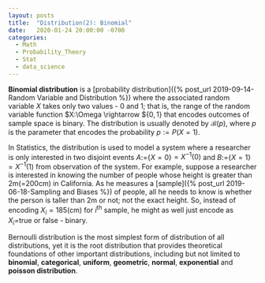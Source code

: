 ```yaml
---
layout: posts
title:  "Distribution(2): Binomial"
date:   2020-01-24 20:00:00 -0700
categories:
  - Math
  - Probability_Theory
  - Stat
  - data_science
---
```

<b>Binomial distribution</b> is a
[probability distribution]({% post_url 2019-09-14-Random Variable and Distribution %})
where the associated random variable $X$ takes only two values - $0$ and $1$;
that is, the range of the random variable function
$X:\Omega \rightarrow ${$0,1$} that encodes outcomes of sample space
is binary.
The distribution is usually denoted by $\mathcal{B}(p)$, where
$p$ is the parameter that encodes
the probability $p:=P(X=1)$.

In Statistics, the distribution is used to model a system where
a researcher is only interested in two disjoint events
$A:=${$X=0$}$={X^{-1}(0)}$ and
$B:=${$X=1$}$={X^{-1}(1)}$
from observation of the system.
For example, suppose a researcher is interested in
knowing the number of people whose height is
greater than $2$m(=$200$cm) in California.
As he measures a
[sample]({% post_url 2019-06-18-Sampling and Biases %})
of people,
all he needs to know is whether the person is taller than $2$m or not;
not the exact height.
So, instead of encoding $X_i=185$(cm)
for $i^{\text{th}}$ sample, he might as well just encode as
$X_i=$true or false - binary.

Bernoulli distribution is the most simplest form of distribution of all distributions, yet it is the root distribution that provides
theoretical foundations of other important distributions, including but not limited to
<b>binomial</b>, <b>categorical</b>, <b>uniform</b>, <b>geometric</b>, <b>normal</b>, <b>exponential</b> and <b>poisson distribution</b>.
<!---
https://en.wikipedia.org/wiki/Probability_distribution
--->